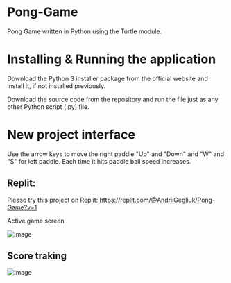 # Pong-Game
Pong Game written in Python using the Turtle module.

# Installing & Running the application

Download the Python 3 installer package from the official website and install it, if not installed previously.

Download the source code from the repository and run the file just as any other Python script (.py) file.

# New project interface 

Use the arrow keys to move the right paddle "Up" and "Down" and "W" and "S" for left paddle. Each time it hits paddle ball speed increases.


## Replit: 

Please try this project on Replit: https://replit.com/@AndriiGegliuk/Pong-Game?v=1

Active game screen

![image](https://user-images.githubusercontent.com/120349975/207212772-c2e0b05a-cb36-47d4-b896-fadc9c356d9e.png)

## Score traking 

![image](https://user-images.githubusercontent.com/120349975/207213809-6cf3d4ff-46f5-4ffe-ac79-2a871519f634.png)


